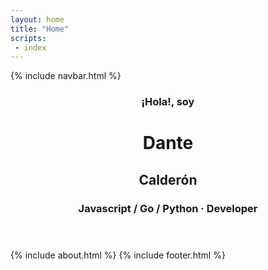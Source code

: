 ```yaml
---
layout: home  
title: "Home"
scripts:
 - index
---
```

<body itemscope="http://schema.org/Person" itemtype="http://schema.org/Blog">
  {% include navbar.html %}
  
  <div class="main-wrapper" id="mainWrapper">
    <header class="headerwrap" >
      <div class="header-image">      
        <div class="container pt-md">        
              <div class="row title-container justify-content-center">
                <div class="col-md-4 col-lg-5 col-xl-3">
                  <img class="avatar" src="{{ site.baseurl }}/{{ site.data.authors.primary.avatar }}" alt="">
                </div>
                <div class="col-md-8 col-lg-7 col-xl-7 general-info">                
                  <div>
                    <h3 class="greeting">¡Hola!, soy</h3>
                    <h1 class="name">Dante</h1>
                    <h2 class="lastname">Calderón</h2> 
                    <h3 class="slogan">Javascript / Go / Python &#183; Developer</h3>               
                  </div>
                </div>
              </div>
        </div>
      </div>
    </header>      
    {% include about.html %}  
    {% include footer.html %}        
  </div>


</body>